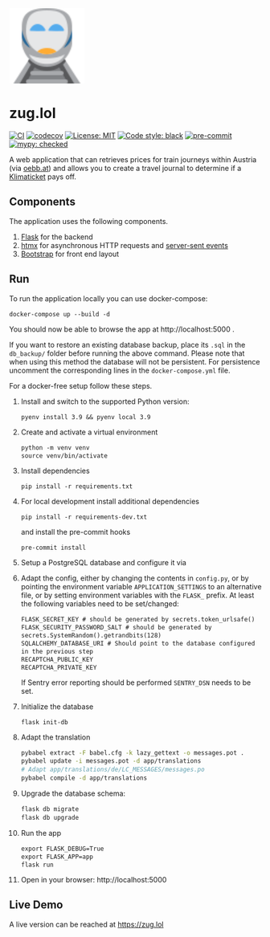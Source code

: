 <img src="assets/logo.svg" alt="mypy logo" height="150"/>

# zug.lol

[![CI](https://github.com/Dosenpfand/zug-lol/actions/workflows/ci.yml/badge.svg)](https://github.com/Dosenpfand/zug-lol/actions/workflows/ci.yml)
[![codecov](https://codecov.io/gh/Dosenpfand/zug-lol/branch/master/graph/badge.svg?token=EOOLP8JKRH)](https://codecov.io/gh/Dosenpfand/zug-lol)
[![License: MIT](https://img.shields.io/badge/License-MIT-yellow.svg)](https://opensource.org/licenses/MIT)
[![Code style: black](https://img.shields.io/badge/code%20style-black-000000.svg)](https://github.com/psf/black)
[![pre-commit](https://img.shields.io/badge/pre--commit-enabled-brightgreen?logo=pre-commit&logoColor=white)](https://github.com/pre-commit/pre-commit)
[![mypy: checked](https://img.shields.io/badge/mypy-checked-blue)](http://mypy-lang.org/)

A web application that can retrieves prices for train journeys within Austria (via [oebb.at](https://www.oebb.at))
and allows you to create a travel journal to determine if a [Klimaticket](https://www.klimaticket.at/) pays off.

## Components

The application uses the following components.

1. [Flask](https://flask.palletsprojects.com) for the backend
2. [htmx](https://htmx.org/) for asynchronous HTTP requests
   and [server-sent events](https://developer.mozilla.org/en-US/docs/Web/API/Server-sent_events)
3. [Bootstrap](https://getbootstrap.com/) for front end layout

## Run

To run the application locally you can use docker-compose:
```
docker-compose up --build -d
```
You should now be able to browse the app at http://localhost:5000 .

If you want to restore an existing database backup, place its `.sql` in the `db_backup/` folder before running the above command.
Please note that when using this method the database will not be persistent. For persistence uncomment the corresponding lines in the `docker-compose.yml` file.

For a docker-free setup follow these steps.

1. Install and switch to the supported Python version:
   ```
   pyenv install 3.9 && pyenv local 3.9
   ```
2. Create and activate a virtual environment
    ```
    python -m venv venv
    source venv/bin/activate
    ```
3. Install dependencies
    ```
    pip install -r requirements.txt
    ```
4. For local development install additional dependencies
   ```
   pip install -r requirements-dev.txt
   ```
   and install the pre-commit hooks
   ```
   pre-commit install
   ```
5. Setup a PostgreSQL database and configure it via
6. Adapt the config, either by changing the contents in ```config.py```, or by pointing the environment
   variable ```APPLICATION_SETTINGS``` to an alternative file, or by setting environment variables with
   the `FLASK_` prefix.
   At least the following variables need to be set/changed:
   ```
   FLASK_SECRET_KEY # should be generated by secrets.token_urlsafe()
   FLASK_SECURITY_PASSWORD_SALT # should be generated by secrets.SystemRandom().getrandbits(128)
   SQLALCHEMY_DATABASE_URI # Should point to the database configured in the previous step
   RECAPTCHA_PUBLIC_KEY
   RECAPTCHA_PRIVATE_KEY
   ```
   If Sentry error reporting should be performed `SENTRY_DSN` needs to be set.

7. Initialize the database
   ```
   flask init-db
   ```
8. Adapt the translation
   ```bash
   pybabel extract -F babel.cfg -k lazy_gettext -o messages.pot .
   pybabel update -i messages.pot -d app/translations
   # Adapt app/translations/de/LC_MESSAGES/messages.po
   pybabel compile -d app/translations
   ```
9. Upgrade the database schema:
   ```bash
   flask db migrate
   flask db upgrade
   ```
10. Run the app
    ```
    export FLASK_DEBUG=True
    export FLASK_APP=app
    flask run
    ```
11. Open in your browser: http://localhost:5000

## Live Demo

A live version can be reached at https://zug.lol
